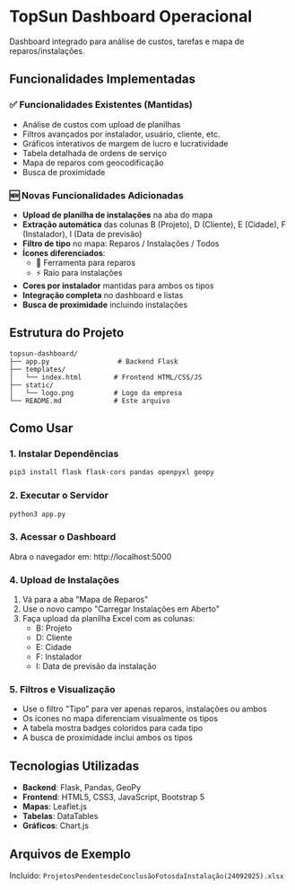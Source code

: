 # TopSun Dashboard Operacional

Dashboard integrado para análise de custos, tarefas e mapa de reparos/instalações.

## Funcionalidades Implementadas

### ✅ Funcionalidades Existentes (Mantidas)
- Análise de custos com upload de planilhas
- Filtros avançados por instalador, usuário, cliente, etc.
- Gráficos interativos de margem de lucro e lucratividade
- Tabela detalhada de ordens de serviço
- Mapa de reparos com geocodificação
- Busca de proximidade

### 🆕 Novas Funcionalidades Adicionadas
- **Upload de planilha de instalações** na aba do mapa
- **Extração automática** das colunas B (Projeto), D (Cliente), E (Cidade), F (Instalador), I (Data de previsão)
- **Filtro de tipo** no mapa: Reparos / Instalações / Todos
- **Ícones diferenciados**:
  - 🔧 Ferramenta para reparos
  - ⚡ Raio para instalações
- **Cores por instalador** mantidas para ambos os tipos
- **Integração completa** no dashboard e listas
- **Busca de proximidade** incluindo instalações

## Estrutura do Projeto

```
topsun-dashboard/
├── app.py                 # Backend Flask
├── templates/
│   └── index.html        # Frontend HTML/CSS/JS
├── static/
│   └── logo.png          # Logo da empresa
└── README.md             # Este arquivo
```

## Como Usar

### 1. Instalar Dependências
```bash
pip3 install flask flask-cors pandas openpyxl geopy
```

### 2. Executar o Servidor
```bash
python3 app.py
```

### 3. Acessar o Dashboard
Abra o navegador em: http://localhost:5000

### 4. Upload de Instalações
1. Vá para a aba "Mapa de Reparos"
2. Use o novo campo "Carregar Instalações em Aberto"
3. Faça upload da planilha Excel com as colunas:
   - B: Projeto
   - D: Cliente  
   - E: Cidade
   - F: Instalador
   - I: Data de previsão da instalação

### 5. Filtros e Visualização
- Use o filtro "Tipo" para ver apenas reparos, instalações ou ambos
- Os ícones no mapa diferenciam visualmente os tipos
- A tabela mostra badges coloridos para cada tipo
- A busca de proximidade inclui ambos os tipos

## Tecnologias Utilizadas

- **Backend**: Flask, Pandas, GeoPy
- **Frontend**: HTML5, CSS3, JavaScript, Bootstrap 5
- **Mapas**: Leaflet.js
- **Tabelas**: DataTables
- **Gráficos**: Chart.js

## Arquivos de Exemplo

Incluído: `ProjetosPendentesdeConclusãoFotosdaInstalação(24092025).xlsx`
